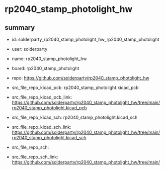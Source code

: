 # rp2040_stamp_photolight_hw
 
## summary 
* id: solderparty_rp2040_stamp_photolight_hw_rp2040_stamp_photolight
* user: solderparty
* name: rp2040_stamp_photolight_hw
* board: rp2040_stamp_photolight
* repo: https://github.com/solderparty/rp2040_stamp_photolight_hw
* src_file_repo_kicad_pcb: rp2040_stamp_photolight.kicad_pcb
* src_file_repo_kicad_pcb_link: https://github.com/solderparty/rp2040_stamp_photolight_hw/tree/main/rp2040_stamp_photolight.kicad_pcb
* src_file_repo_kicad_sch: rp2040_stamp_photolight.kicad_sch
* src_file_repo_kicad_sch_link: https://github.com/solderparty/rp2040_stamp_photolight_hw/tree/main/rp2040_stamp_photolight.kicad_sch

* src_file_repo_sch: 
* src_file_repo_sch_link: https://github.com/solderparty/rp2040_stamp_photolight_hw/tree/main/






